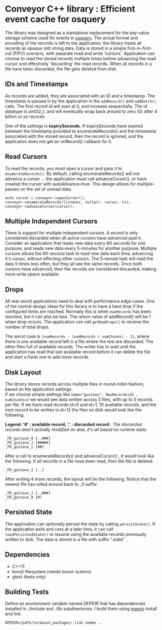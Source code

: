 # Conveyor C++ library : Efficient event cache for osquery

The library was designed as a standalone replacement for the key-value storage scheme used for events in [osquery](https://github.com/osquery/osquery).  The actual format and encoding of the records is left to the application, the library treats all records as opaque std::string data.
Data is stored in a simple first-in-first-out (FIFO) scenario, with separate read and write 'cursors'.  Application can choose to read the stored records multiple times before advancing the read cursor and effectively 'discarding' the read records.  When all records in a file have been discarded, the file gets deleted from disk.

## IDs and Timestamps
As records are added, they are associated with an ID and a timestamp.  The timestamp is passed in by the application in the `addRecord()` and `addBatch()` calls.  The first record id will start at 0, and increase sequentially.  The id datatype is uint32_t, and will eventually wrap back around to zero (0) after 4 billion or so records.

One of the settings is **expirySeconds**.  If expirySeconds have expired between the timestamp provided to enumerateRecords() and the timestamp associated with the stored record, then the record is ignored, and the application does not get an onRecord() callback for it.

## Read Cursors
To read the records, you must open a cursor and pass it to `enumerateRecords()`.
By default, calling enumerateRecords() will not advance a cursor ...  the application must call advanceCursor(), or have created the cursor with autoAdvance=true.  This design allows for multiple-passes on the set of unread data.
```
auto cursor = conveyor->openCursor();
conveyor->enumerateRecords(listener, nullptr, cursor, ts);
conveyor->advanceCursor(cursor);
```

## Multiple Independent Cursors
There is support for multiple independent cursors.  A record is only considered discarded when all active cursors have advanced past it.
Consider an application that reads new data every 60 seconds for one purpose, and reads new data every 5-minutes for another purpose.  Multiple cursors allows the 60-second task to read new data each time, advancing it's cursor, without affecting other cursors.  The 5-minute task will read the data 5 times less often, but they all see the same records.  Once both cursors have advanced, then the records are considered discarded, making more write space available.

## Drops
All real-world applications need to deal with performance edge cases.  One of the central design ideas for this library is to have a hard drop if the configured limits are reached.  Normally this is when `maxRecords` has been reached, but it can also be less.  The return value of addRecord() will be 1 when drop occurs.  The application can call `getNumDrops()` to receive the number of total drops.

The worst case is `(numRecords - (numRecords / numChunks) - 1)`, where there is one available record left in a file where the rest are discarded.  The other files full of available records.  The writer has to wait until the application has read that last available record before it can delete the file and start a fresh one to add more records.

## Disk Layout
The library stores records across multiple files in round-robin fashion, based on the application settings.  
If we choose simple settings like
`name="gustavo", MaxRecords=15 , numChunks=3` we would see data written across 3 files, with up to 5 records per file.
If we have read records id=0 and id=1, 10 available records, and the next record to be written is id=12 the files on disk would look like the following.

**Legend: '#' : available record, '.' : discarded record .**  *The discarded records aren't actually modified on disk, it's all based on runtime state.*
```
_FR_gustavo_0 [..###]
_FR_gustavo_1 [#####]
_FR_gustavo_2 [##]
```
After a call to enumerateRecords() and advanceCursor() , it would look like the following.  If all records in a file have been read, then the file is deleted.
```
_FR_gustavo_2 [..]
```
After writing 4 more records, the layout will be the following.  Notice that the newest file has rolled around back to \_0 suffix:
```
_FR_gustavo_2 [..###]
_FR_gustavo_0 [#]
```

## Persisted State
The application can optionally persist the state by calling `persistState()`.  If the application exits and runs at a later time, it can call `loadPersistedState()` to resume using the available records previously written to disk.  The data is stored in a file with suffix ".state" .

## Dependencies

- C++11
- boost-filesystem (needs boost-system)
- gtest (tests only)

## Building Tests
Define an environment variable named DEPDIR that has dependencies installed in ./include and ./lib subdirectories.  I build them using [mason](https://github.com/mapbox/mason) install and link .
```
DEPDIR=/path/to/mason_packages/.link cmake ..
```
